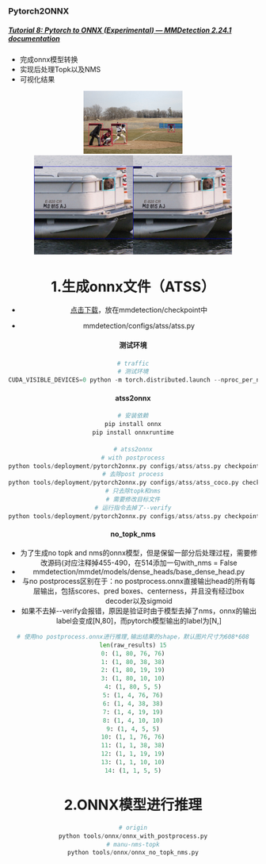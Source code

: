### Pytorch2ONNX

##### [Tutorial 8: Pytorch to ONNX (Experimental) — MMDetection 2.24.1 documentation](https://mmdetection.readthedocs.io/en/latest/tutorials/pytorch2onnx.html)

- 完成onnx模型转换
- 实现后处理Topk以及NMS
- 可视化结果
<center class="half">
<img src="https://github.com/fenfenfenfan/mmdet2onnx/blob/master/no_topk_nms_thr1.jpg?raw=true" width="200" img src="https://github.com/fenfenfenfan/mmdet2onnx/blob/master/with_postprocess1.jpg?raw=true" width="200"/>
<center class="half">
<img src="https://github.com/fenfenfenfan/mmdet2onnx/blob/master/no_topk_nms_thr2.jpg?raw=true" width="200"/><img src="https://github.com/fenfenfenfan/mmdet2onnx/blob/master/with_postprocess2.jpg?raw=true" width="200"/>
</center>

# 1.生成onnx文件（ATSS）

- [点击下载](https://download.openmmlab.com/mmdetection/v2.0/atss/atss_r50_fpn_1x_coco/atss_r50_fpn_1x_coco_20200209-985f7bd0.pth)，放在mmdetection/checkpoint中

- mmdetection/configs/atss/atss.py

#### 测试环境

```Python
# traffic
# 测试环境
CUDA_VISIBLE_DEVICES=0 python -m torch.distributed.launch --nproc_per_node=1 --use_env tools/analysis_tools/benchmark.py configs/atss/atss.py checkpoint/atss_r50_fpn_1x_coco_20200209-985f7bd0.pth --max-iter 10 --log-interval 1 --launcher pytorch
```

#### atss2onnx

```Python
# 安装依赖
pip install onnx
pip install onnxruntime

# atss2onnx
# with postprocess
python tools/deployment/pytorch2onnx.py configs/atss/atss.py checkpoint/atss_r50_fpn_1x_coco_20200209-985f7bd0.pth --output-file checkpoint/atss_coco.onnx --input-img /mmdetection/coco/COCO_train2014_000000000009.jpg --test-img /mmdetection/coco/COCO_train2014_000000000009.jpg --shape 608 608 --verify --dynamic-export --cfg-options model.test_cfg.deploy_nms_pre=-1
# 去除post process
python tools/deployment/pytorch2onnx.py configs/atss/atss_coco.py checkpoint/atss_r50_fpn_1x_coco_20200209-985f7bd0.pth --output-file checkpoint/atss_r50_fpn_1x_coco_no_postprocess408.onnx --input-img data/traffic/task11_origin/data/train_images/13021_1647589563476.png --test-img data/traffic/task11_origin/data/train_images/13021_1647589563476.png --shape 408 408 --verify --dynamic-export --cfg-options model.test_cfg.deploy_nms_pre=-1 --skip-postprocess
# 只去除topk和nms
# 需要修改目标文件
# 运行指令去掉了--verify
python tools/deployment/pytorch2onnx.py configs/atss/atss.py checkpoint/atss_r50_fpn_1x_coco_20200209-985f7bd0.pth --output-file checkpoint/atss_coco_no_topk_nms.onnx --input-img /mmdetection/coco/COCO_train2014_000000000009.jpg --test-img /mmdetection/coco/COCO_train2014_000000000009.jpg --shape 608 608 --dynamic-export --cfg-options model.test_cfg.deploy_nms_pre=-1
```

#### no_topk_nms

- 为了生成no topk and nms的onnx模型，但是保留一部分后处理过程，需要修改源码(对应注释掉455-490，在514添加一句with_nms = False
- mmdetection/mmdet/models/dense_heads/base_dense_head.py  
- 与no postprocess区别在于：no postprocess.onnx直接输出head的所有每层输出，包括scores、pred boxes、centerness，并且没有经过box decoder以及sigmoid
- 如果不去掉--verify会报错，原因是验证时由于模型去掉了nms，onnx的输出label会变成[N,80]，而pytorch模型输出的label为[N,]

```Python
# 使用no postprocess.onnx进行推理,输出结果的shape，默认图片尺寸为608*608
len(raw_results) 15
0: (1, 80, 76, 76)
1: (1, 80, 38, 38)
2: (1, 80, 19, 19)
3: (1, 80, 10, 10)
4: (1, 80, 5, 5)
5: (1, 4, 76, 76)
6: (1, 4, 38, 38)
7: (1, 4, 19, 19)
8: (1, 4, 10, 10)
9: (1, 4, 5, 5)
10: (1, 1, 76, 76)
11: (1, 1, 38, 38)
12: (1, 1, 19, 19)
13: (1, 1, 10, 10)
14: (1, 1, 5, 5)
```

# 2.ONNX模型进行推理



```Python
# origin
python tools/onnx/onnx_with_postprocess.py
# manu-nms-topk
python tools/onnx/onnx_no_topk_nms.py
```